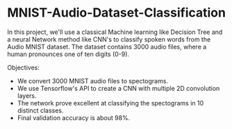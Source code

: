 # MNIST-Audio-Dataset-Classification
In this project, we'll use a classical Machine learning like Decision Tree and a neural Network method like CNN's to classify spoken words from the Audio MNIST dataset. The dataset contains 3000 audio files, where a human pronounces one of ten digits (0-9).

Objectives:

* We convert 3000 MNIST audio files to spectograms.
* We use Tensorflow's API to create a CNN with multiple 2D convolution layers.
* The network prove excellent at classifying the spectograms in 10 distinct classes. 
* Final validation accuracy is about 98%.
